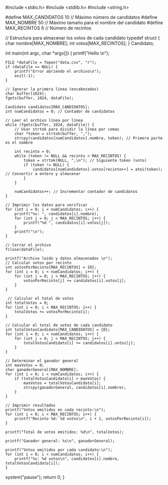 #include <stdio.h>
#include <stdlib.h>
#include <string.h>

#define MAX_CANDIDATOS 10 // Máximo número de candidatos
#define MAX_NOMBRE 50 // Máximo tamaño para el nombre del candidato
#define MAX_RECINTOS 6 // Número de recintos

// Estructura para almacenar los votos de cada candidato
typedef struct {
    char nombre[MAX_NOMBRE];
    int votos[MAX_RECINTOS];
} Candidato;

int main(int argc, char *argv[]) {
    printf("Hello \n");
    
    FILE *dataFile = fopen("data.csv", "r");
    if (dataFile == NULL) {
        printf("Error abriendo el archivo\n");
        exit(-1);
    }
    
    // Ignorar la primera línea (encabezados)
    char buffer[1024];
    fgets(buffer, 1024, dataFile);
    
    Candidato candidatos[MAX_CANDIDATOS];
    int numCandidatos = 0; // Contador de candidatos
    
    // Leer el archivo línea por línea
    while (fgets(buffer, 1024, dataFile)) {
        // Usar strtok para dividir la línea por comas
        char *token = strtok(buffer, ",");
        strcpy(candidatos[numCandidatos].nombre, token); // Primera parte es el nombre
        
        int recinto = 0;
        while (token != NULL && recinto < MAX_RECINTOS) {
            token = strtok(NULL, ",\n"); // Siguiente token (voto)
            if (token != NULL) {
                candidatos[numCandidatos].votos[recinto++] = atoi(token); // Convertir a entero y almacenar
            }
        }
        
        numCandidatos++; // Incrementar contador de candidatos
    }
    
    // Imprimir los datos para verificar
    for (int i = 0; i < numCandidatos; i++) {
        printf("%s: ", candidatos[i].nombre);
        for (int j = 0; j < MAX_RECINTOS; j++) {
            printf("%d ", candidatos[i].votos[j]);
        }
        printf("\n");
    }
    
    // Cerrar el archivo
    fclose(dataFile);
    
    printf("Archivo leido y datos almacenados \n");
    // Calcular votos por recinto
    int votosPorRecinto[MAX_RECINTOS] = {0};
    for (int i = 0; i < numCandidatos; i++) {
        for (int j = 0; j < MAX_RECINTOS; j++) {
            votosPorRecinto[j] += candidatos[i].votos[j];
        }
    }

     // Calcular el total de votos
    int totalVotos = 0;
    for (int i = 0; i < MAX_RECINTOS; i++) {
        totalVotos += votosPorRecinto[i];
    }
    
    // Calcular el total de votos de cada candidato
    int totalVotosCandidato[MAX_CANDIDATOS] = {0};
    for (int i = 0; i < numCandidatos; i++) {
        for (int j = 0; j < MAX_RECINTOS; j++) {
            totalVotosCandidato[i] += candidatos[i].votos[j];
        }
    }

    // Determinar el ganador general
    int maxVotos = 0;
    char ganadorGeneral[MAX_NOMBRE];
    for (int i = 0; i < numCandidatos; i++) {
        if (totalVotosCandidato[i] > maxVotos) {
            maxVotos = totalVotosCandidato[i];
            strcpy(ganadorGeneral, candidatos[i].nombre);
        }
    }

    // Imprimir resultados
    printf("Votos emitidos en cada recinto:\n");
    for (int i = 0; i < MAX_RECINTOS; i++) {
        printf("Recinto %d: %d votos\n", i + 1, votosPorRecinto[i]);
    }

    printf("Total de votos emitidos: %d\n", totalVotos);

    printf("Ganador general: %s\n", ganadorGeneral);

    printf("Votos emitidos por cada candidato:\n");
    for (int i = 0; i < numCandidatos; i++) {
        printf("%s: %d votos\n", candidatos[i].nombre, totalVotosCandidato[i]);
    }
 system("pause");
    return 0;
}
